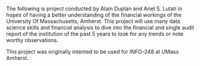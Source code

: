 The following is project conducted by Alain Duplan and Ariel S. Lutati in hopes of having a better understanding of the financial workings of the University Of Massachusetts, Amherst.
This project will use many data science skills and financial analysis to dive into the financial and single audit report of the institution of the past 5 years to look for any trends or note worthy observations.

This project was originally intented to be used for INFO-248 at UMass Amherst.
